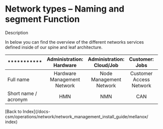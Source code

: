 # Network types – Naming and segment Function

Description

In below you can find the overview of the different networks services defined inside of our spine and leaf architecture.


| *********** | Administration: Hardware | Administration: Cloud/Job     | Customer: Jobs | Customer: Administration | Storage |
| :---        |    :----:   |    :----:   |    :----:   |     :----:   |          ---: |
| Full name      | Hardware Management Network       | Node Management Network   | Customer Access Network | Customer Management Network | Storage User Network |
| Short name / acronym   | HMN        | NMN      | CAN | CMN | SUN


[Back to Index](/docs-csm/operations/network/network_management_install_guide/mellanox/
index)


